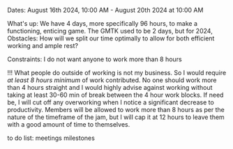 Dates: 
August 16th 2024, 10:00 AM - August 20th 2024 at 10:00 AM


What's up: We have 4 days, more specifically 96 hours, to make a functioning, enticing game. The GMTK used to be 2 days, but for 2024, 
Obstacles:
	How will we split our time optimally to allow for both efficient working and ample rest?

Constraints: 
	I do not want anyone to work more than 8 hours

!!! What people do outside of working is not my business. So I would require *at least 8 hours minimum* of work contributed. No one should work more than 4 hours straight and I would highly advise against working without taking at least 30-60 min of break between the 4 hour work blocks. If need be, I will cut off any overworking when I notice a significant decrease to productivity. 
Members will be allowed to work more than 8 hours as per the nature of the timeframe of the jam, but I will cap it at 12 hours to leave them with a good amount of time to themselves.


to do list:
meetings
milestones
